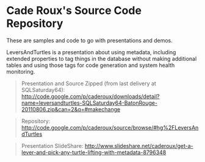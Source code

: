# Cade Roux's Source Code Repository #

These are samples and code to go with presentations and demos.

LeversAndTurtles is a presentation about using metadata, including extended properties to tag things in the database without making additional tables and using those tags for code generation and system health monitoring.

> Presentation and Source Zipped (from last delivery at SQLSaturday64): http://code.google.com/p/caderoux/downloads/detail?name=leversandturtles-SQLSaturday64-BatonRouge-20110806.zip&can=2&q=#makechange

> Repository: http://code.google.com/p/caderoux/source/browse/#hg%2FLeversAndTurtles

> Presentation SlideShare: http://www.slideshare.net/caderoux/get-a-lever-and-pick-any-turtle-lifting-with-metadata-8796348